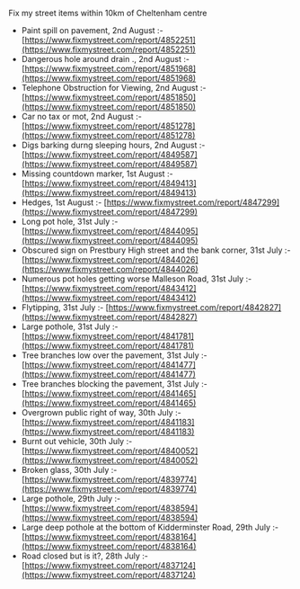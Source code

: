 Fix my street items within 10km of Cheltenham centre

<!-- fix_marker starts -->

- Paint spill on pavement, 2nd August :- [https://www.fixmystreet.com/report/4852251](https://www.fixmystreet.com/report/4852251)
- Dangerous hole around drain ., 2nd August :- [https://www.fixmystreet.com/report/4851968](https://www.fixmystreet.com/report/4851968)
- Telephone Obstruction for Viewing, 2nd August :- [https://www.fixmystreet.com/report/4851850](https://www.fixmystreet.com/report/4851850)
- Car no tax or mot, 2nd August :- [https://www.fixmystreet.com/report/4851278](https://www.fixmystreet.com/report/4851278)
- Digs barking durng sleeping hours, 2nd August :- [https://www.fixmystreet.com/report/4849587](https://www.fixmystreet.com/report/4849587)
- Missing countdown marker, 1st August :- [https://www.fixmystreet.com/report/4849413](https://www.fixmystreet.com/report/4849413)
- Hedges, 1st August :- [https://www.fixmystreet.com/report/4847299](https://www.fixmystreet.com/report/4847299)
- Long pot hole, 31st July :- [https://www.fixmystreet.com/report/4844095](https://www.fixmystreet.com/report/4844095)
- Obscured sign on Prestbury High street and the bank corner, 31st July :- [https://www.fixmystreet.com/report/4844026](https://www.fixmystreet.com/report/4844026)
- Numerous pot holes getting worse Malleson Road, 31st July :- [https://www.fixmystreet.com/report/4843412](https://www.fixmystreet.com/report/4843412)
- Flytipping, 31st July :- [https://www.fixmystreet.com/report/4842827](https://www.fixmystreet.com/report/4842827)
- Large pothole, 31st July :- [https://www.fixmystreet.com/report/4841781](https://www.fixmystreet.com/report/4841781)
- Tree branches low over the pavement, 31st July :- [https://www.fixmystreet.com/report/4841477](https://www.fixmystreet.com/report/4841477)
- Tree branches blocking the pavement, 31st July :- [https://www.fixmystreet.com/report/4841465](https://www.fixmystreet.com/report/4841465)
- Overgrown public right of way, 30th July :- [https://www.fixmystreet.com/report/4841183](https://www.fixmystreet.com/report/4841183)
- Burnt out vehicle, 30th July :- [https://www.fixmystreet.com/report/4840052](https://www.fixmystreet.com/report/4840052)
- Broken glass, 30th July :- [https://www.fixmystreet.com/report/4839774](https://www.fixmystreet.com/report/4839774)
- Large pothole, 29th July :- [https://www.fixmystreet.com/report/4838594](https://www.fixmystreet.com/report/4838594)
- Large deep pothole at the bottom of Kidderminster Road, 29th July :- [https://www.fixmystreet.com/report/4838164](https://www.fixmystreet.com/report/4838164)
- Road closed but is it?, 28th July :- [https://www.fixmystreet.com/report/4837124](https://www.fixmystreet.com/report/4837124)

<!-- fix_marker ends -->